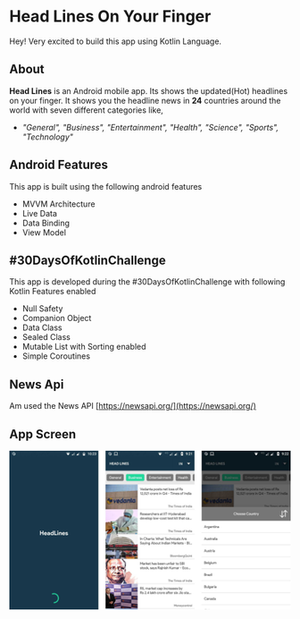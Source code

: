 # Head Lines On Your Finger 
Hey! Very excited to build this app using Kotlin Language.


## About
**Head Lines** is an Android mobile app. Its shows the updated(Hot) headlines on your finger. It shows you the headline news in <b>24</b> countries around the world with seven different categories like,
 - *"General",   "Business",   "Entertainment",   "Health",   "Science",
   "Sports",   "Technology"*

## Android Features
This app is built using the following android features
 
 - MVVM Architecture
 - Live Data
 - Data Binding
 - View Model

## #30DaysOfKotlinChallenge 
This app is developed during the #30DaysOfKotlinChallenge with following Kotlin Features enabled

 - Null Safety
 - Companion Object
 - Data Class
 - Sealed Class
 - Mutable List with Sorting enabled 
 - Simple Coroutines 

## News Api

Am used the News API [https://newsapi.org/](https://newsapi.org/)

## App Screen
![Screenshot](AppScreen.jpg)
